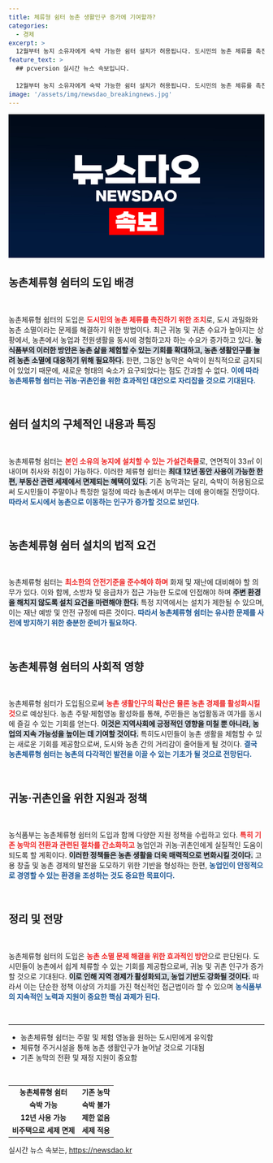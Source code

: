 ```yaml
---
title: 체류형 쉼터 농촌 생활인구 증가에 기여할까?
categories:
  - 경제
excerpt: >
  12월부터 농지 소유자에게 숙박 가능한 쉼터 설치가 허용됩니다. 도시민의 농촌 체류를 촉진해 농촌 소멸 문제에 대응하며, 낮은 세금 혜택도 주목받고 있습니다. 주말 농촌 생활을 꿈꿨던 이들에게 새로운 기회가 열립니다!
feature_text: >
  ## pcversion 실시간 뉴스 속보입니다.

  12월부터 농지 소유자에게 숙박 가능한 쉼터 설치가 허용됩니다. 도시민의 농촌 체류를 촉진해 농촌 소멸 문제에 대응하며, 낮은 세금 혜택도 주목받고 있습니다. 주말 농촌 생활을 꿈꿨던 이들에게 새로운 기회가 열립니다!
image: '/assets/img/newsdao_breakingnews.jpg'
---
```


<p><img src="/assets/img/newsdao_breakingnews.jpg" alt="pcversion 속보" /></p>

<h2 data-ke-size="size26">농촌체류형 쉼터의 도입 배경</h2>

<p data-ke-size="size16">&nbsp;</p> 

<p>농촌체류형 쉼터의 도입은 <b><span style="color: #ee2323;">도시민의 농촌 체류를 촉진하기 위한 조치</span></b>로, 도시 과밀화와 농촌 소멸이라는 문제를 해결하기 위한 방법이다. 최근 귀농 및 귀촌 수요가 높아지는 상황에서, 농촌에서 농업과 전원생활을 동시에 경험하고자 하는 수요가 증가하고 있다. <b><span style="background-color: #21538527;">농식품부의 이러한 방안은 농촌 삶을 체험할 수 있는 기회를 확대하고, 농촌 생활인구를 늘려 농촌 소멸에 대응하기 위해 필요하다.</span></b> 한편, 그동안 농막은 숙박이 원칙적으로 금지되어 있었기 때문에, 새로운 형태의 숙소가 요구되었다는 점도 간과할 수 없다. <b><span style="color: #1a5490;">이에 따라 농촌체류형 쉼터는 귀농·귀촌인을 위한 효과적인 대안으로 자리잡을 것으로 기대된다.</span></b> </p>

<p data-ke-size="size16">&nbsp;</p> 

<h2 data-ke-size="size26">쉼터 설치의 구체적인 내용과 특징</h2>

<p data-ke-size="size16">&nbsp;</p>

<p>농촌체류형 쉼터는 <b><span style="color: #ee2323;">본인 소유의 농지에 설치할 수 있는 가설건축물</span></b>로, 연면적이 33㎡ 이내이며 취사와 취침이 가능하다. 이러한 체류형 쉼터는 <b><span style="background-color: #21538527;">최대 12년 동안 사용이 가능한 한편, 부동산 관련 세제에서 면제되는 혜택이 있다.</span></b> 기존 농막과는 달리, 숙박이 허용됨으로써 도시민들이 주말이나 특정한 일정에 따라 농촌에서 머무는 데에 용이해질 전망이다. <b><span style="color: #1a5490;">따라서 도시에서 농촌으로 이동하는 인구가 증가할 것으로 보인다.</span></b> </p>

<p data-ke-size="size16">&nbsp;</p> 

<h2 data-ke-size="size26">농촌체류형 쉼터 설치의 법적 요건</h2>

<p data-ke-size="size16">&nbsp;</p>

<p>농촌체류형 쉼터는 <b><span style="color: #ee2323;">최소한의 안전기준을 준수해야 하며</span></b> 화재 및 재난에 대비해야 할 의무가 있다. 이와 함께, 소방차 및 응급차가 접근 가능한 도로에 인접해야 하며 <b><span style="background-color: #21538527;">주변 환경을 해치지 않도록 설치 요건을 마련해야 한다.</span></b> 특정 지역에서는 설치가 제한될 수 있으며, 이는 재난 예방 및 안전 규정에 따른 것이다. <b><span style="color: #1a5490;">따라서 농촌체류형 쉼터는 유사한 문제를 사전에 방지하기 위한 충분한 준비가 필요하다.</span></b> </p>

<p data-ke-size="size16">&nbsp;</p>

<h2 data-ke-size="size26">농촌체류형 쉼터의 사회적 영향</h2>

<p data-ke-size="size16">&nbsp;</p>

<p>농촌체류형 쉼터가 도입됨으로써 <b><span style="color: #ee2323;">농촌 생활인구의 확산은 물론 농촌 경제를 활성화시킬 것</span></b>으로 예상된다. 농촌 주말·체험영농 활성화를 통해, 주민들은 농업활동과 여가를 동시에 즐길 수 있는 기회를 얻는다. <b><span style="background-color: #21538527;">이것은 지역사회에 긍정적인 영향을 미칠 뿐 아니라, 농업의 지속 가능성을 높이는 데 기여할 것이다.</span></b> 특히도시민들이 농촌 생활을 체험할 수 있는 새로운 기회를 제공함으로써, 도시와 농촌 간의 거리감이 줄어들게 될 것이다. <b><span style="color: #1a5490;">결국 농촌체류형 쉼터는 농촌의 다각적인 발전을 이끌 수 있는 기초가 될 것으로 전망된다.</span></b> </p>

<p data-ke-size="size16">&nbsp;</p>

<h2 data-ke-size="size26">귀농·귀촌인을 위한 지원과 정책</h2>

<p data-ke-size="size16">&nbsp;</p>

<p>농식품부는 농촌체류형 쉼터의 도입과 함께 다양한 지원 정책을 수립하고 있다. <b><span style="color: #ee2323;">특히 기존 농막의 전환과 관련된 절차를 간소화하고</span></b> 농업인과 귀농·귀촌인에게 실질적인 도움이 되도록 할 계획이다. <b><span style="background-color: #21538527;">이러한 정책들은 농촌 생활을 더욱 매력적으로 변화시킬 것이다.</span></b> 고용 창출 및 농촌 경제의 발전을 도모하기 위한 기반을 형성하는 한편, <b><span style="color: #1a5490;">농업인이 안정적으로 경영할 수 있는 환경을 조성하는 것도 중요한 목표이다.</span></b> </p>

<p data-ke-size="size16">&nbsp;</p>

<h2 data-ke-size="size26">정리 및 전망</h2>

<p data-ke-size="size16">&nbsp;</p>

<p>농촌체류형 쉼터의 도입은 <b><span style="color: #ee2323;">농촌 소멸 문제 해결을 위한 효과적인 방안</span></b>으로 판단된다. 도시민들이 농촌에서 쉽게 체류할 수 있는 기회를 제공함으로써, 귀농 및 귀촌 인구가 증가할 것으로 기대된다. <b><span style="background-color: #21538527;">이로 인해 지역 경제가 활성화되고, 농업 기반도 강화될 것이다.</span></b> 따라서 이는 단순한 정책 이상의 가치를 가진 혁신적인 접근법이라 할 수 있으며 <b><span style="color: #1a5490;">농식품부의 지속적인 노력과 지원이 중요한 핵심 과제가 된다.</span></b> </p>

<p data-ke-size="size16">&nbsp;</p>

<hr>

<ul>
<li>농촌체류형 쉼터는 주말 및 체험 영농을 원하는 도시민에게 유익함</li>
<li>체류형 주거시설을 통해 농촌 생활인구가 늘어날 것으로 기대됨</li>
<li>기존 농막의 전환 및 재정 지원이 중요함</li>
</ul>

<p data-ke-size="size16">&nbsp;</p>

<table style="width: 100%;">
<tr>
<td style="text-align: center; height: 17px;"><b>농촌체류형 쉼터</b></td>
<td style="text-align: center; height: 17px;"><b>기존 농막</b></td>
</tr>
<tr>
<td style="text-align: center; height: 17px;"><b>숙박 가능</b></td>
<td style="text-align: center; height: 17px;"><b>숙박 불가</b></td>
</tr>
<tr>
<td style="text-align: center; height: 17px;"><b>12년 사용 가능</b></td>
<td style="text-align: center; height: 17px;"><b>제한 없음</b></td>
</tr>
<tr>
<td style="text-align: center; height: 17px;"><b>비주택으로 세제 면제</b></td>
<td style="text-align: center; height: 17px;"><b>세제 적용</b></td>
</tr>
</table>
실시간 뉴스 속보는, <a href="https://newsdao.kr" rel="dofollow">https://newsdao.kr</a>


